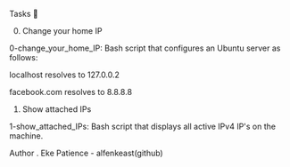 Tasks 📃

0. Change your home IP



0-change_your_home_IP: Bash script that configures an Ubuntu server as follows:

localhost resolves to 127.0.0.2

facebook.com resolves to 8.8.8.8

1. Show attached IPs



1-show_attached_IPs: Bash script that displays all active IPv4 IP's on the machine.

Author
. Eke Patience - alfenkeast(github)
